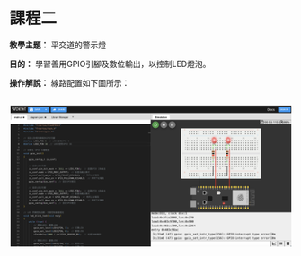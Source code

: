# 課程二

**教學主題：** 平交道的警示燈
	
**目的：** 學習善用GPIO引腳及數位輸出，以控制LED燈泡。

**操作解說：** 線路配置如下圖所示：

<br>
<div align="center">
	<img src="./Wokwi截圖.png" alt="Editor" width="500">
</div>
<br>
